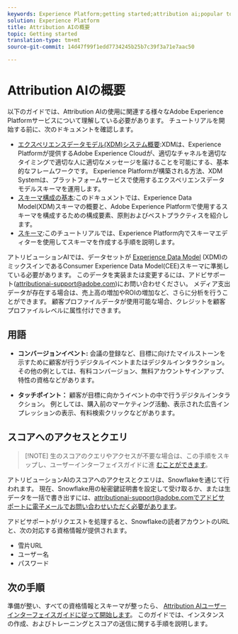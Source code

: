 ```yaml
---
keywords: Experience Platform;getting started;attribution ai;popular topics
solution: Experience Platform
title: Attribution AIの概要
topic: Getting started
translation-type: tm+mt
source-git-commit: 14d47f99f1edd7734245b25b7c39f3a71e7aac50

---
```



# Attribution AIの概要

以下のガイドでは、Attribution AIの使用に関連する様々なAdobe Experience Platformサービスについて理解している必要があります。 チュートリアルを開始する前に、次のドキュメントを確認します。

- [エクスペリエンスデータモデル(XDM)システム概要](../../xdm/home.md):XDMは、Experience Platformが提供するAdobe Experience Cloudが、適切なチャネルを適切なタイミングで適切な人に適切なメッセージを届けることを可能にする、基本的なフレームワークです。 Experience Platformが構築される方法、XDM Systemは、プラットフォームサービスで使用するエクスペリエンスデータモデルスキーマを運用します。
- [スキーマ構成の基本](../../xdm/schema/composition.md):このドキュメントでは、Experience Data Model(XDM)スキーマの概要と、Adobe Experience Platformで使用するスキーマを構成するための構成要素、原則およびベストプラクティスを紹介します。
- [スキーマ](../../xdm/tutorials/create-schema-ui.md):このチュートリアルでは、Experience Platform内でスキーマエディターを使用してスキーマを作成する手順を説明します。

アトリビューションAIでは、データセットが [Experience Data Model](../../xdm/home.md) (XDM)のミックスインであるConsumer Experience Data Model(CEE)スキーマに準拠している必要があります。 このデータを実装または変更するには、アドビサポート(attributionai-support@adobe.com)にお問い合わせください。 メディア支出データが存在する場合は、売上高の増加やROIの増加など、さらに分析を行うことができます。 顧客プロファイルデータが使用可能な場合、クレジットを顧客プロファイルレベルに属性付けできます。

## 用語

- **コンバージョンイベント:** 会議の登録など、目標に向けたマイルストーンを示すために顧客が行うデジタルイベントまたはデジタルインタラクション。 その他の例としては、有料コンバージョン、無料アカウントサインアップ、特性の資格などがあります。

- **タッチポイント：** 顧客が目標に向かうイベントの中で行うデジタルインタラクション。 例としては、購入前のマーケティング活動、表示された広告インプレッションの表示、有料検索クリックなどがあります。

## スコアへのアクセスとクエリ

>[!NOTE] 生のスコアのクエリやアクセスが不要な場合は、この手順をスキップし、ユーザーインターフェイスガイドに進 [むことができます](./user-guide.md)。

アトリビューションAIのスコアへのアクセスとクエリは、Snowflakeを通じて行われます。 現在、Snowflake用の秘密鍵証明書を設定して受け取るか、または生データを一括で書き出すには、attributionai-support@adobe.comでアドビサポートに電子メールでお問い合わせいただく必要があります。

アドビサポートがリクエストを処理すると、Snowflakeの読者アカウントのURLと、次の対応する資格情報が提供されます。

- 雪片URL
- ユーザー名
- パスワード

## 次の手順

準備が整い、すべての資格情報とスキーマが整ったら、 [Attribution AIユーザーインターフェイスガイドに従って開始します](./user-guide.md)。 このガイドでは、インスタンスの作成、およびトレーニングとスコアの送信に関する手順を説明します。